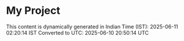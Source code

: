 # My Project

This content is dynamically generated in Indian Time (IST): 2025-06-11 02:20:14 IST
Converted to UTC: 2025-06-10 20:50:14 UTC
